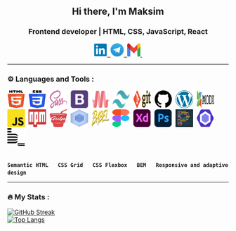 <div id="header" align="center">
  <h2>Hi there, I'm Maksim</h2>
  <h3>Frontend developer | HTML, CSS, JavaScript, React</h3>
</div>
<div id="socials" align="center">
  <a href="https://www.linkedin.com/in/maksim-pronevich-280938193/">
    <img src="https://github.com/MaksPronevich/icons/blob/master/socials/linkedin/linkedin.svg" title="Linkedin" alt="Linkedin" width="30" height="30"/>&nbsp;
  </a>
  <a href="https://t.me/makspronevich">
    <img src="https://github.com/MaksPronevich/icons/blob/master/socials/telegram/telegram.svg" title="Telegram" alt="Telegram" width="30" height="30"/>&nbsp;
  </a>
  <a href="mailto:maks.pronevich@gmail.com">
    <img src="https://github.com/MaksPronevich/icons/blob/master/socials/gmail/gmail.svg" title="gmail" alt="gmail" width="30" height="30"/>&nbsp;
  </a>
</div>

---
### :gear: Languages and Tools :
<div>
  <img src="https://github.com/MaksPronevich/icons/blob/master/languages_and_tools/html/html.svg" title="HTML5" alt="HTML5" width="40" height="40"/>&nbsp;
  <img src="https://github.com/MaksPronevich/icons/blob/master/languages_and_tools/css/css.svg" title="CSS" alt="CSS" width="40" height="40"/>&nbsp;
  <img src="https://github.com/MaksPronevich/icons/blob/master/languages_and_tools/sass/sass.svg" title="SASS" alt="SASS" width="40" height="40"/>&nbsp;
  <img src="https://github.com/MaksPronevich/icons/blob/master/languages_and_tools/bootstrap/bootstrap.svg" title="Bootstrap" alt="Bootstrap" width="40" height="40"/>&nbsp;
  <img src="https://github.com/MaksPronevich/icons/blob/master/languages_and_tools/materialize/materialize.svg" title="Materialize" alt="Materialize" width="40" height="40"/>&nbsp;
  <img src="https://github.com/MaksPronevich/icons/blob/master/languages_and_tools/tailwindcss/tailwindcss.svg" title="Tailwindcss" alt="Tailwindcss" width="40" height="40"/>&nbsp;
  <img src="https://github.com/MaksPronevich/icons/blob/master/languages_and_tools/git/git.svg" title="Git" alt="Git" width="40" height="40"/>&nbsp;
  <img src="https://github.com/MaksPronevich/icons/blob/master/languages_and_tools/github/github.svg" title="GitHub" alt="GitHub" width="40" height="40"/>&nbsp;
  <img src="https://github.com/MaksPronevich/icons/blob/master/languages_and_tools/wordpress/wordpress.svg" title="Wordpress" alt="Wordpress" width="40" height="40"/>&nbsp;
  <img src="https://github.com/MaksPronevich/icons/blob/master/languages_and_tools/modx/modx.svg" title="ModX" alt="ModX" width="40" height="40"/>&nbsp;
  <img src="https://github.com/MaksPronevich/icons/blob/master/languages_and_tools/js/js.svg" title="JS" alt="JS" width="40" height="40"/>&nbsp;
  <img src="https://github.com/MaksPronevich/icons/blob/master/languages_and_tools/npm/npm.svg" title="npm" alt="npm" width="40" height="40"/>&nbsp;
  <img src="https://github.com/MaksPronevich/icons/blob/master/languages_and_tools/gulp/gulp.svg" title="Gulp" alt="Gulp" width="40" height="40"/>&nbsp;
  <img src="https://github.com/MaksPronevich/icons/blob/master/languages_and_tools/webpack/webpack.svg" title="Webpack" alt="Webpack" width="40" height="40"/>&nbsp;
  <img src="https://github.com/MaksPronevich/icons/blob/master/languages_and_tools/babel/babel.svg" title="Babel" alt="Babel" width="40" height="40"/>&nbsp;
<!--   <img src="https://github.com/MaksPronevich/icons/blob/master/languages_and_tools/reactjs/reactjs.svg" title="ReactJS" alt="ReactJS" width="40" height="40"/>&nbsp; -->
<!--   <img src="https://github.com/MaksPronevich/icons/blob/master/languages_and_tools/react-router/react-router.svg" title="React Router" alt="React Router" width="40" height="40"/>&nbsp; -->
<!--   <img src="https://github.com/MaksPronevich/icons/blob/master/languages_and_tools/material-ui/material-ui.svg" title="Materual UI" alt="Materual UI" width="40" height="40"/>&nbsp; -->
<!--   <img src="https://github.com/MaksPronevich/icons/blob/master/languages_and_tools/nextjs/nextjs.svg" title="Next JS" alt="Next JS" width="40" height="40"/>&nbsp; -->
<!--   <img src="https://github.com/MaksPronevich/icons/blob/master/languages_and_tools/typescript/typescript.svg" title="TypeScript" alt="TypeScript" width="40" height="40"/>&nbsp; -->
  <img src="https://github.com/MaksPronevich/icons/blob/master/languages_and_tools/figma/figma.svg" title="Figma" alt="Figma" width="40" height="40"/>&nbsp;
  <img src="https://github.com/MaksPronevich/icons/blob/master/languages_and_tools/adobe-xd/adobe-xd.svg" title="Adobe XD" alt="Adobe XD" width="40" height="40"/>&nbsp;
  <img src="https://github.com/MaksPronevich/icons/blob/master/languages_and_tools/adobe-photoshop/adobe-photoshop.svg" title="Adobe Photoshop" alt="Adobe Photoshop" width="40" height="40"/>&nbsp;
  <img src="https://github.com/MaksPronevich/icons/blob/master/languages_and_tools/prettier/prettier.svg" title="Prettier" alt="Prettier" width="40" height="40"/>&nbsp;
  <img src="https://github.com/MaksPronevich/icons/blob/master/languages_and_tools/eslint/eslint.svg" title="ESLint" alt="ESLint" width="40" height="40"/>&nbsp;
  <img src="https://github.com/MaksPronevich/icons/blob/master/languages_and_tools/bem/bem.svg" title="BEM" alt="BEM" width="40" height="40"/>&nbsp;
</div>
<br/>

**`Semantic HTML`** &emsp; **`CSS Grid`** &emsp; **`CSS Flexbox`** &emsp; **`BEM`** &emsp; **`Responsive and adaptive design`** &emsp;

---
### :fire: My Stats :
[![GitHub Streak](http://github-readme-streak-stats.herokuapp.com?user=MaksPronevich&theme=dark&border_radius=5&date_format=j%20M%5B%20Y%5D)](https://git.io/streak-stats)
<br/>
[![Top Langs](https://github-readme-stats.vercel.app/api/top-langs/?username=MaksPronevich&layout=compact&theme=vision-friendly-dark)](https://github.com/anuraghazra/github-readme-stats)












<!--
- 🔭 I’m currently working on ...
- 🌱 I’m currently learning ...
- 👯 I’m looking to collaborate on ...
- 🤔 I’m looking for help with ...
- 💬 Ask me about ...
- 📫 How to reach me: ...
- 😄 Pronouns: ...
- ⚡ Fun fact: ...
-->
